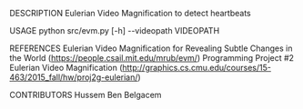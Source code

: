 DESCRIPTION
    Eulerian Video Magnification to detect heartbeats

USAGE
    python src/evm.py [-h] --videopath VIDEOPATH

REFERENCES
    Eulerian Video Magnification for Revealing Subtle Changes in the World (https://people.csail.mit.edu/mrub/evm/)
    Programming Project #2 Eulerian Video Magnification (http://graphics.cs.cmu.edu/courses/15-463/2015_fall/hw/proj2g-eulerian/)

CONTRIBUTORS
    Hussem Ben Belgacem
